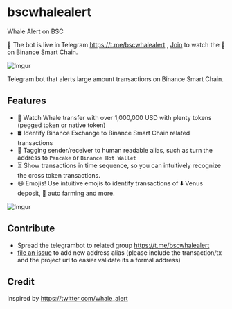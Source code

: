 # bscwhalealert
Whale Alert on BSC

🤖 The bot is live in Telegram https://t.me/bscwhalealert , [Join](https://t.me/bscwhalealert) to watch the 🐳 on Binance Smart Chain.

![Imgur](https://i.imgur.com/dnuh4TC.png)

Telegram bot that alerts large amount transactions on Binance Smart Chain.

## Features

- 🐳 Watch Whale transfer with over 1,000,000 USD with plenty tokens (pegged token or native token)
- 🛢 Identify Binance Exchange to Binance Smart Chain related transactions
- 👥 Tagging sender/receiver to human readable alias, such as turn the address to `Pancake` or `Binance Hot Wallet`
- ⏳ Show transactions in time sequence, so you can intuitively recognize the cross token transactions.
- 😃 Emojis! Use intuitive emojis to identify transactions of ⬇️ Venus deposit, 🚜 auto farming and more.

![Imgur](https://i.imgur.com/sEspUWL.png)

## Contribute

- Spread the telegrambot to related group https://t.me/bscwhalealert
- [file an issue](https://github.com/confbot/bscwhalealert/issues) to add new address alias (please include the transaction/tx and the project url to easier validate its a formal address)

## Credit

Inspired by https://twitter.com/whale_alert
